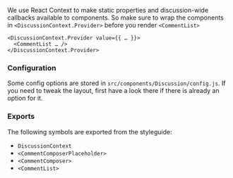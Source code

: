 We use React Context to make static properties and discussion-wide callbacks available to components. So make sure to wrap the components in `<DiscussionContext.Provider>` before you render `<CommentList>`

```code|lang-js
<DiscussionContext.Provider value={{ … }}>
  <CommentList … />
</DiscussionContext.Provider>
```

### Configuration

Some config options are stored in `src/components/Discussion/config.js`. If you need to tweak the layout, first have a look there if there is already an option for it.

### Exports

The following symbols are exported from the styleguide:

 * `DiscussionContext`
 * `<CommentComposerPlaceholder>`
 * `<CommentComposer>`
 * `<CommentList>`